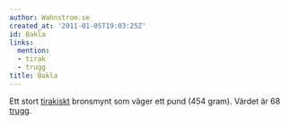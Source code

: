 ```yaml
---
author: Wahnstrom.se
created_at: '2011-01-05T19:03:25Z'
id: Bakla
links:
  mention:
  - tirak
  - trugg
title: Bakla
---
```


Ett stort [tirakiskt] bronsmynt som väger ett pund (454 gram). Värdet är 68 [trugg].

  [tirakiskt]: tirak
  [trugg]: trugg